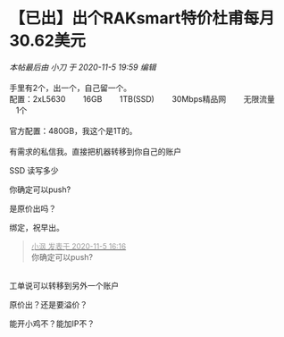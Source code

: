 # 【已出】出个RAKsmart特价杜甫每月30.62美元


<i class="pstatus"> 本帖最后由 小刀 于 2020-11-5 19:59 编辑 </i><br />
<br />
手里有2个，出一个，自己留一个。<br />
配置：2xL5630&nbsp; &nbsp;&nbsp; &nbsp;&nbsp;&nbsp;16GB&nbsp; &nbsp;&nbsp; &nbsp;&nbsp;&nbsp;1TB(SSD)&nbsp; &nbsp;&nbsp; &nbsp;&nbsp;&nbsp;30Mbps精品网&nbsp; &nbsp;&nbsp; &nbsp;&nbsp;&nbsp;无限流量&nbsp; &nbsp;&nbsp; &nbsp;&nbsp;&nbsp;1个<br />
<br />
官方配置：480GB，我这个是1T的。<br />
<br />
有需求的私信我。直接把机器转移到你自己的账户

SSD 读写多少

你确定可以push?

是原价出吗？

绑定，祝早出。

<div class="quote"><blockquote><font size="2"><a href="https://www.hostloc.com/forum.php?mod=redirect&amp;goto=findpost&amp;pid=9407195&amp;ptid=762840" target="_blank"><font color="#999999">小沨 发表于 2020-11-5 16:16</font></a></font><br />
你确定可以push?</blockquote></div><br />
工单说可以转移到另外一个账户

原价出？还是要溢价？

能开小鸡不？能加IP不？

